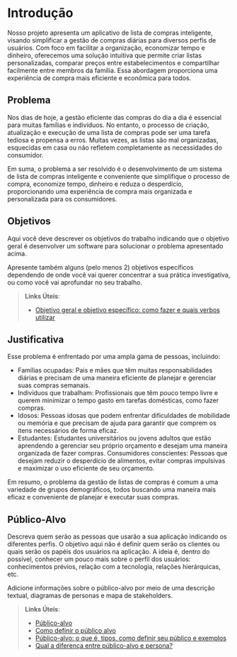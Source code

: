 # Introdução

Nosso projeto apresenta um aplicativo de lista de compras inteligente, visando simplificar a gestão de compras diárias para diversos perfis de usuários. Com foco em facilitar a organização, economizar tempo e dinheiro, oferecemos uma solução intuitiva que permite criar listas personalizadas, comparar preços entre estabelecimentos e compartilhar facilmente entre membros da família. Essa abordagem proporciona uma experiência de compra mais eficiente e econômica para todos.

## Problema

Nos dias de hoje, a gestão eficiente das compras do dia a dia é essencial para muitas famílias e indivíduos. No entanto, o processo de criação, atualização e execução de uma lista de compras pode ser uma tarefa tediosa e propensa a erros. Muitas vezes, as listas são mal organizadas, esquecidas em casa ou não refletem completamente as necessidades do consumidor.

Em suma, o problema a ser resolvido é o desenvolvimento de um sistema de lista de compras inteligente e conveniente que simplifique o processo de compra, economize tempo, dinheiro e reduza o desperdício, proporcionando uma experiência de compra mais organizada e personalizada para os consumidores.

## Objetivos

Aqui você deve descrever os objetivos do trabalho indicando que o objetivo geral é desenvolver um software para solucionar o problema apresentado acima. 

Apresente também alguns (pelo menos 2) objetivos específicos dependendo de onde você vai querer concentrar a sua prática investigativa, ou como você vai aprofundar no seu trabalho.
 
> **Links Úteis**:
> - [Objetivo geral e objetivo específico: como fazer e quais verbos utilizar](https://blog.mettzer.com/diferenca-entre-objetivo-geral-e-objetivo-especifico/)

## Justificativa

Esse problema é enfrentado por uma ampla gama de pessoas, incluindo:

- Famílias ocupadas: Pais e mães que têm muitas responsabilidades diárias e precisam de uma maneira eficiente de planejar e gerenciar suas compras semanais.
- Indivíduos que trabalham: Profissionais que têm pouco tempo livre e querem minimizar o tempo gasto em tarefas domésticas, como fazer compras.
- Idosos: Pessoas idosas que podem enfrentar dificuldades de mobilidade ou memória e que precisam de ajuda para garantir que comprem os itens necessários de forma eficaz.
- Estudantes: Estudantes universitários ou jovens adultos que estão aprendendo a gerenciar seu próprio orçamento e desejam uma maneira organizada de fazer compras.
Consumidores conscientes: Pessoas que desejam reduzir o desperdício de alimentos, evitar compras impulsivas e maximizar o uso eficiente de seu orçamento.

Em resumo, o problema da gestão de listas de compras é comum a uma variedade de grupos demográficos, todos buscando uma maneira mais eficaz e conveniente de planejar e executar suas compras.

## Público-Alvo

Descreva quem serão as pessoas que usarão a sua aplicação indicando os diferentes perfis. O objetivo aqui não é definir quem serão os clientes ou quais serão os papéis dos usuários na aplicação. A ideia é, dentro do possível, conhecer um pouco mais sobre o perfil dos usuários: conhecimentos prévios, relação com a tecnologia, relações
hierárquicas, etc.

Adicione informações sobre o público-alvo por meio de uma descrição textual, diagramas de personas e mapa de stakeholders.

> **Links Úteis**:
> - [Público-alvo](https://blog.hotmart.com/pt-br/publico-alvo/)
> - [Como definir o público alvo](https://exame.com/pme/5-dicas-essenciais-para-definir-o-publico-alvo-do-seu-negocio/)
> - [Público-alvo: o que é, tipos, como definir seu público e exemplos](https://klickpages.com.br/blog/publico-alvo-o-que-e/)
> - [Qual a diferença entre público-alvo e persona?](https://rockcontent.com/blog/diferenca-publico-alvo-e-persona/)
